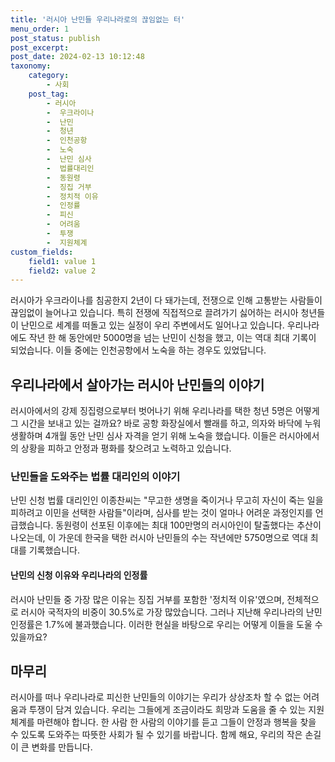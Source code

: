 ```yaml
---
title: '러시아 난민들 우리나라로의 끊임없는 터'
menu_order: 1
post_status: publish
post_excerpt: 
post_date: 2024-02-13 10:12:48
taxonomy:
    category:
        - 사회
    post_tag:
        - 러시아
        -  우크라이나
        -  난민
        -  청년
        -  인천공항
        -  노숙
        -  난민 심사
        -  법률대리인
        -  동원령
        -  징집 거부
        -  정치적 이유
        -  인정률
        -  피신
        -  어려움
        -  투쟁
        -  지원체계
custom_fields:
    field1: value 1
    field2: value 2
---
```


러시아가 우크라이나를 침공한지 2년이 다 돼가는데, 전쟁으로 인해 고통받는 사람들이 끊임없이 늘어나고 있습니다. 특히 전쟁에 직접적으로 끌려가기 싫어하는 러시아 청년들이 난민으로 세계를 떠돌고 있는 실정이 우리 주변에서도 일어나고 있습니다. 우리나라에도 작년 한 해 동안에만 5000명을 넘는 난민이 신청을 했고, 이는 역대 최대 기록이 되었습니다. 이들 중에는 인천공항에서 노숙을 하는 경우도 있었답니다.
## 우리나라에서 살아가는 러시아 난민들의 이야기
러시아에서의 강제 징집령으로부터 벗어나기 위해 우리나라를 택한 청년 5명은 어떻게 그 시간을 보내고 있는 걸까요? 바로 공항 화장실에서 빨래를 하고, 의자와 바닥에 누워 생활하며 4개월 동안 난민 심사 자격을 얻기 위해 노숙을 했습니다. 이들은 러시아에서의 상황을 피하고 안정과 평화를 찾으려고 노력하고 있습니다.
### 난민들을 도와주는 법률 대리인의 이야기
난민 신청 법률 대리인인 이종찬씨는 "무고한 생명을 죽이거나 무고히 자신이 죽는 일을 피하려고 이민을 선택한 사람들"이라며, 심사를 받는 것이 얼마나 어려운 과정인지를 언급했습니다. 동원령이 선포된 이후에는 최대 100만명의 러시아인이 탈출했다는 추산이 나오는데, 이 가운데 한국을 택한 러시아 난민들의 수는 작년에만 5750명으로 역대 최대를 기록했습니다.
#### 난민의 신청 이유와 우리나라의 인정률
러시아 난민들 중 가장 많은 이유는 징집 거부를 포함한 '정치적 이유'였으며, 전체적으로 러시아 국적자의 비중이 30.5%로 가장 많았습니다. 그러나 지난해 우리나라의 난민 인정률은 1.7%에 불과했습니다. 이러한 현실을 바탕으로 우리는 어떻게 이들을 도울 수 있을까요?
## 마무리
러시아를 떠나 우리나라로 피신한 난민들의 이야기는 우리가 상상조차 할 수 없는 어려움과 투쟁이 담겨 있습니다. 우리는 그들에게 조금이라도 희망과 도움을 줄 수 있는 지원체계를 마련해야 합니다. 한 사람 한 사람의 이야기를 듣고 그들이 안정과 행복을 찾을 수 있도록 도와주는 따뜻한 사회가 될 수 있기를 바랍니다. 함께 해요, 우리의 작은 손길이 큰 변화를 만듭니다.
